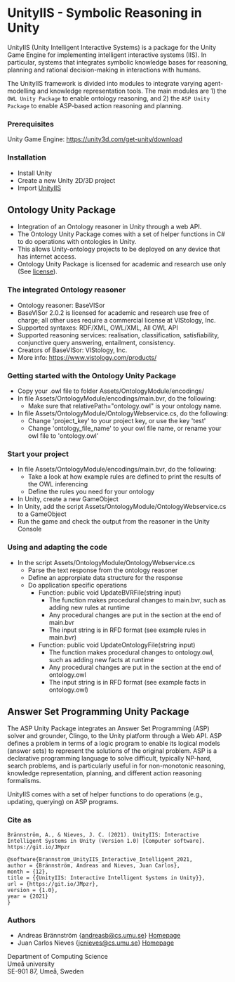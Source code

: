 # UnityIIS - Symbolic Reasoning in Unity
UnityIIS (Unity Intelligent Interactive Systems) is a package for the Unity Game Engine for implementing intelligent interactive systems (IIS). In particular, systems that integrates symbolic knowledge bases for reasoning, planning and rational decision-making in interactions with humans.

The UnityIIS framework is divided into modules to integrate varying agent-modelling and knowledge representation tools. The main modules are 1) the `OWL Unity Package` to enable ontology reasoning, and 2) the `ASP Unity Package` to enable ASP-based action reasoning and planning.

### Prerequisites

Unity Game Engine: https://unity3d.com/get-unity/download

### Installation

* Install Unity
* Create a new Unity 2D/3D project
* Import [UnityIIS](https://github.com/AndreasbCS/Ontology_Unity/blob/a42c57959745da775012adaf584045624af9d38d/UnityIIS.unitypackage)

## Ontology Unity Package
* Integration of an Ontology reasoner in Unity through a web API. 
* The Ontology Unity Package comes with a set of helper functions in C# to do operations with ontologies in Unity.
* This allows Unity-ontology projects to be deployed on any device that has internet access.
* Ontology Unity Package is licensed for academic and research use only (See [license](https://github.com/AndreasbCS/Ontology_Unity/blob/9a950b2f4b3d6eb653e0aaf54441571e8ebd126d/LICENSE)).

### The integrated Ontology reasoner

* Ontology reasoner: BaseVISor
* BaseVISor 2.0.2 is licensed for academic and research use free of charge; all other uses require a commercial license at VIStology, Inc.
* Supported syntaxes: RDF/XML, OWL/XML, All OWL API
* Supported reasoning services: realisation, classification, satisfiability, conjunctive query answering, entailment, consistency.
* Creators of BaseVISor: VIStology, Inc.
* More info: https://www.vistology.com/products/

### Getting started with the Ontology Unity Package

* Copy your .owl file to folder Assets/OntologyModule/encodings/
* In file Assets/OntologyModule/encodings/main.bvr, do the following: 
  * Make sure that relativePath="ontology.owl" is your ontology name. 
* In file Assets/OntologyModule/OntologyWebservice.cs, do the following:
  * Change 'project_key' to your project key, or use the key 'test'
  * Change 'ontology_file_name' to your owl file name, or rename your owl file to 'ontology.owl'

### Start your project

* In file Assets/OntologyModule/encodings/main.bvr, do the following: 
  * Take a look at how example rules are defined to print the results of the OWL inferencing
  * Define the rules you need for your ontology
* In Unity, create a new GameObject
* In Unity, add the script Assets/OntologyModule/OntologyWebservice.cs to a GameObject
* Run the game and check the output from the reasoner in the Unity Console

### Using and adapting the code

* In the script Assets/OntologyModule/OntologyWebservice.cs
  * Parse the text response from the ontology reasoner
  * Define an approrpiate data structure for the response
  * Do application specific operations
    * Function: public void UpdateBVRFile(string input)
      * The function makes procedural changes to main.bvr, such as adding new rules at runtime
      * Any procedural changes are put in the <!-- dynamic content start --><!-- dynamic content end --> section at the end of main.bvr
      * The input string is in RFD format (see example rules in main.bvr)
    * Function: public void UpdateOntologyFile(string input)
      * The function makes procedural changes to ontology.owl, such as adding new facts at runtime
      * Any procedural changes are put in the <!-- dynamic content start --><!-- dynamic content end --> section at the end of ontology.owl
      * The input string is in RFD format (see example facts in ontology.owl)

## Answer Set Programming Unity Package

The ASP Unity Package integrates an Answer Set Programming (ASP) solver and grounder, Clingo, to the Unity platform through a Web API. 
ASP defines a problem in terms of a logic program to enable its logical models (answer sets) to represent the solutions of the original problem. ASP is a declarative programming language to solve difficult, typically NP-hard, search problems, and is particularly useful in for non-monotonic reasoning, knowledge representation, planning, and different action reasoning formalisms. 

UnityIIS comes with a set of helper functions to do operations (e.g., updating, querying) on ASP programs.

### Cite as
```
Brännström, A., & Nieves, J. C. (2021). UnityIIS: Interactive Intelligent Systems in Unity (Version 1.0) [Computer software]. https://git.io/JMpzr
```
```
@software{Brannstrom_UnityIIS_Interactive_Intelligent_2021,
author = {Brännström, Andreas and Nieves, Juan Carlos},
month = {12},
title = {{UnityIIS: Interactive Intelligent Systems in Unity}},
url = {https://git.io/JMpzr},
version = {1.0},
year = {2021}
}
```

### Authors

* Andreas Brännström {andreasb@cs.umu.se} [Homepage](https://people.cs.umu.se/andreasb/)
* Juan Carlos Nieves {jcnieves@cs.umu.se} [Homepage](https://www.umu.se/en/staff/juan-carlos-nieves/)

Department of Computing Science  
Umeå university  
SE-901 87, Umeå, Sweden  
